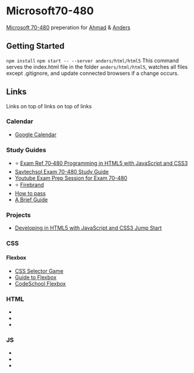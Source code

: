 # Microsoft70-480
[Microsoft 70-480](https://www.microsoft.com/en-us/learning/exam-70-480.aspx) preperation for [Ahmad](https://github.com/ahmadhamadeh) & [Anders](https://github.com/langz) 


## Getting Started

`npm install`
`npm start -- --server anders/html/html5`
This command serves the index.html file in the folder `anders/html/html5`, watches all files except .gitignore, and update connected browsers if a change occurs.

## Links

Links on top of links on top of links

### Calendar

* [Google Calendar](https://calendar.google.com/calendar/embed?src=oqvof5ovjqs3cq956mgo1r2j3g%40group.calendar.google.com&ctz=Europe/Brussels)


### Study Guides

* :star: [Exam Ref 70‑480 Programming in HTML5 with JavaScript and CSS3](https://github.com/langz/microsoft70-480/blob/master/material/70-480_Exam_Reference.pdf)
* [Savtechsol Exam 70-480 Study Guide](http://www.savtechsol.com/Education/Exam-Prep/Pages/Exam-70-480-Study-Guide.aspx)
* [Youtube Exam Prep Session for Exam 70-480](https://www.youtube.com/watch?v=ZNU73-7BcdM)
* :star: [Firebrand](https://onedrive.live.com/?id=C51072313481E220%2111175&cid=C51072313481E220)
* [How to pass](http://www.developerhandbook.com/career/how-to-pass-microsoft-exam-070-480-html-5-css-3-and-javascript-in-30-days/)
* [A Brief Guide](https://www.barbarianmeetscoding.com/blog/2015/03/15/on-how-i-passed-the-70-480-certification-exam/)

### Projects

* [Developing in HTML5 with JavaScript and CSS3 Jump Start](https://mva.microsoft.com/en-US/training-courses/developing-in-html5-with-javascript-and-css3-jump-start-8223?l=lCnp5kIy_5104984382)

### CSS

#### Flexbox

* [CSS Selector Game](http://flukeout.github.io/)
* [Guide to Flexbox](https://css-tricks.com/snippets/css/a-guide-to-flexbox/)
* [CodeSchool Flexbox](https://www.codeschool.com/courses/cracking-the-case-with-flexbox)

### HTML

* 
* 
* 

### JS

* 
* 
* 